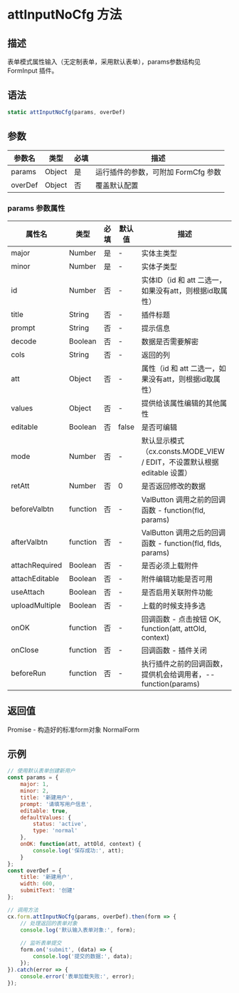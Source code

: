 # attInputNoCfg 方法

## 描述
表单模式属性输入（无定制表单，采用默认表单），params参数结构见 FormInput 插件。

## 语法
```js
static attInputNoCfg(params, overDef)
```

## 参数
| 参数名 | 类型 | 必填 | 描述 |
| --- | --- | --- | --- |
| params | Object | 是 | 运行插件的参数，可附加 FormCfg 参数 |
| overDef | Object | 否 | 覆盖默认配置 |

### params 参数属性
| 属性名 | 类型 | 必填 | 默认值 | 描述 |
| --- | --- | --- | --- | --- |
| major | Number | 是 | - | 实体主类型 |
| minor | Number | 是 | - | 实体子类型 |
| id | Number | 否 | - | 实体ID（id 和 att 二选一，如果没有att，则根据id取属性） |
| title | String | 否 | - | 插件标题 |
| prompt | String | 否 | - | 提示信息 |
| decode | Boolean | 否 | - | 数据是否需要解密 |
| cols | String | 否 | - | 返回的列 |
| att | Object | 否 | - | 属性（id 和 att 二选一，如果没有att，则根据id取属性） |
| values | Object | 否 | - | 提供给该属性编辑的其他属性 |
| editable | Boolean | 否 | false | 是否可编辑 |
| mode | Number | 否 | - | 默认显示模式（cx.consts.MODE_VIEW / EDIT，不设置默认根据 editable 设置） |
| retAtt | Number | 否 | 0 | 是否返回修改的数据 |
| beforeValbtn | function | 否 | - | ValButton 调用之前的回调函数 - function(fld, params) |
| afterValbtn | function | 否 | - | ValButton 调用之后的回调函数 - function(fld, flds, params) |
| attachRequired | Boolean | 否 | - | 是否必须上载附件 |
| attachEditable | Boolean | 否 | - | 附件编辑功能是否可用 |
| useAttach | Boolean | 否 | - | 是否启用关联附件功能 |
| uploadMultiple | Boolean | 否 | - | 上载的时候支持多选 |
| onOK | function | 否 | - | 回调函数 - 点击按钮 OK, function(att, attOld, context) |
| onClose | function | 否 | - | 回调函数 - 插件关闭 |
| beforeRun | function | 否 | - | 执行插件之前的回调函数，提供机会给调用者，-- function(params) |

## 返回值
Promise - 构造好的标准form对象 NormalForm

## 示例
```js
// 使用默认表单创建新用户
const params = {
    major: 1,
    minor: 2,
    title: '新建用户',
    prompt: '请填写用户信息',
    editable: true,
    defaultValues: {
        status: 'active',
        type: 'normal'
    },
    onOK: function(att, attOld, context) {
        console.log('保存成功:', att);
    }
};
const overDef = {
    title: '新建用户',
    width: 600,
    submitText: '创建'
};

// 调用方法
cx.form.attInputNoCfg(params, overDef).then(form => {
    // 处理返回的表单对象
    console.log('默认输入表单对象:', form);
    
    // 监听表单提交
    form.on('submit', (data) => {
        console.log('提交的数据:', data);
    });
}).catch(error => {
    console.error('表单加载失败:', error);
});